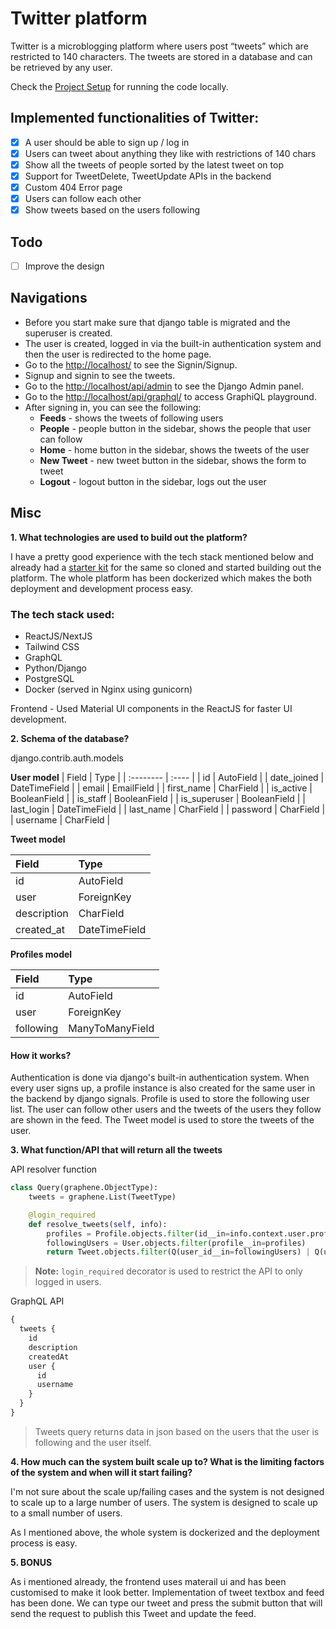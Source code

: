 # Twitter platform

Twitter is a microblogging platform where users post “tweets” which are restricted to 140 characters. The tweets are stored in a database and can be retrieved by any user.

Check the [Project Setup](./SETUP.md) for running the code locally.

## Implemented functionalities of Twitter:

- [x] A user should be able to sign up / log in
- [x] Users can tweet about anything they like with restrictions of 140 chars
- [x] Show all the tweets of people sorted by the latest tweet on top
- [x] Support for TweetDelete, TweetUpdate APIs in the backend
- [x] Custom 404 Error page
- [x] Users can follow each other
- [x] Show tweets based on the users following

## Todo

- [ ] Improve the design

## Navigations

- Before you start make sure that django table is migrated and the superuser is created.
- The user is created, logged in via the built-in authentication system and then the user is redirected to the home page. 
- Go to the [http://localhost/](http://localhost/) to see the Signin/Signup.
- Signup and signin to see the tweets.
- Go to the [http://localhost/api/admin](http://localhost/api/admin) to see the Django Admin panel.
- Go to the [http://localhost/api/graphql/](http://localhost/api/graphql/) to access GraphiQL playground.
- After signing in, you can see the following:
  - **Feeds** - shows the tweets of following users
  - **People** - people button in the sidebar, shows the people that user can follow
  - **Home** - home button in the sidebar, shows the tweets of the user
  - **New Tweet** - new tweet button in the sidebar, shows the form to tweet
  - **Logout** - logout button in the sidebar, logs out the user

## Misc

**1. What technologies are used to build out the platform?**

I have a pretty good experience with the tech stack mentioned below and already had a [starter kit](https://github.com/yeganathan18/django-nextjs-starter-kit) for the same so cloned and started building out the platform. The whole platform has been dockerized which makes the both deployment and development process easy.

### The tech stack used:

- ReactJS/NextJS
- Tailwind CSS
- GraphQL
- Python/Django
- PostgreSQL
- Docker (served in Nginx using gunicorn)

Frontend - Used Material UI components in the ReactJS for faster UI development.

**2. Schema of the database?**

django.contrib.auth.models

**User model**
| Field        | Type          |
| :--------    | :----         |
| id           | AutoField     |
| date_joined  | DateTimeField |
| email        | EmailField    |
| first_name   | CharField     |
| is_active    | BooleanField  |
| is_staff     | BooleanField  |
| is_superuser | BooleanField  |
| last_login   | DateTimeField |
| last_name    | CharField     |
| password     | CharField     |
| username     | CharField     |


**Tweet model**

| Field        | Type          |
| :--------    | :----         |
| id           | AutoField     |
| user         | ForeignKey    |
| description  | CharField     |
| created_at   | DateTimeField |


**Profiles model**

| Field        | Type            |
| :--------    | :----           |
| id           | AutoField       |
| user         | ForeignKey      |
| following    | ManyToManyField |

#### How it works?

Authentication is done via django's built-in authentication system. When every user signs up, a profile instance is also created for the same user in the backend by django signals. Profile is used to store the following user list. The user can follow other users and the tweets of the users they follow are shown in the feed. The Tweet model is used to store the tweets of the user.



**3. What function/API that will return all the tweets**

API resolver function

```python
class Query(graphene.ObjectType):
    tweets = graphene.List(TweetType)

    @login_required
    def resolve_tweets(self, info):
        profiles = Profile.objects.filter(id__in=info.context.user.profile.following.all())
        followingUsers = User.objects.filter(profile__in=profiles)
        return Tweet.objects.filter(Q(user_id__in=followingUsers) | Q(user=info.context.user)).order_by("-created_at")
```

> **Note:** `login_required` decorator is used to restrict the API to only logged in users.

GraphQL API

```graphql
{
  tweets {
    id
    description
    createdAt
    user {
      id
      username
    }
  }
}
```

> Tweets query returns data in json based on the users that the user is following and the user itself.

**4. How much can the system built scale up to? What is the limiting
factors of the system and when will it start failing?**

I'm not sure about the scale up/failing cases and the system is not designed to scale up to a large number of users. The system is designed to scale up to a small number of users.

As I mentioned above, the whole system is dockerized and the deployment process is easy.

**5. BONUS**

As i mentioned already, the frontend uses materail ui and has been customised to make it look better. Implementation of tweet textbox and feed has been done. We can type our tweet and press the submit button that will send the request to publish this Tweet and update the feed.